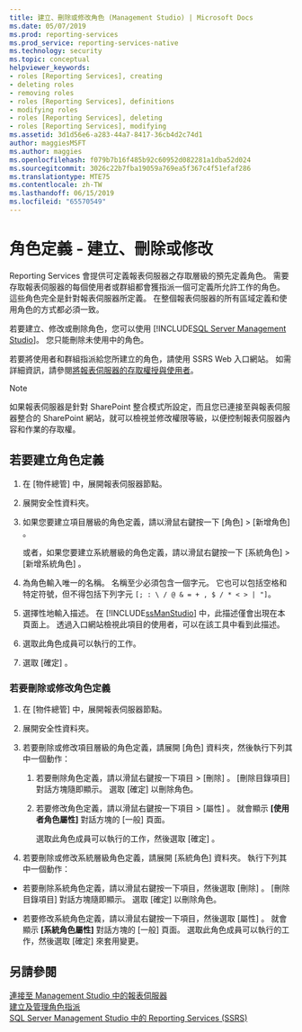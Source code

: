 ```yaml
---
title: 建立、刪除或修改角色 (Management Studio) | Microsoft Docs
ms.date: 05/07/2019
ms.prod: reporting-services
ms.prod_service: reporting-services-native
ms.technology: security
ms.topic: conceptual
helpviewer_keywords:
- roles [Reporting Services], creating
- deleting roles
- removing roles
- roles [Reporting Services], definitions
- modifying roles
- roles [Reporting Services], deleting
- roles [Reporting Services], modifying
ms.assetid: 3d1d56e6-a283-44a7-8417-36cb4d2c74d1
author: maggiesMSFT
ms.author: maggies
ms.openlocfilehash: f079b7b16f485b92c60952d082281a1dba52d024
ms.sourcegitcommit: 3026c22b7fba19059a769ea5f367c4f51efaf286
ms.translationtype: MTE75
ms.contentlocale: zh-TW
ms.lasthandoff: 06/15/2019
ms.locfileid: "65570549"
---
```

# <a name="role-definitions---create-delete-or-modify"></a>角色定義 - 建立、刪除或修改

Reporting Services 會提供可定義報表伺服器之存取層級的預先定義角色。 需要存取報表伺服器的每個使用者或群組都會獲指派一個可定義所允許工作的角色。 這些角色完全是針對報表伺服器所定義。 在整個報表伺服器的所有區域定義和使用角色的方式都必須一致。

若要建立、修改或刪除角色，您可以使用 [!INCLUDE[SQL Server Management Studio](../../includes/ssmanstudiofull-md.md)]。 您只能刪除未使用中的角色。

 若要將使用者和群組指派給您所建立的角色，請使用 SSRS Web 入口網站。 如需詳細資訊，請參閱[將報表伺服器的存取權授與使用者](../../reporting-services/security/grant-user-access-to-a-report-server.md)。

> [!NOTE]  
>如果報表伺服器是針對 SharePoint 整合模式所設定，而且您已連接至與報表伺服器整合的 SharePoint 網站，就可以檢視並修改權限等級，以便控制報表伺服器內容和作業的存取權。

## <a name="to-create-a-role-definition"></a>若要建立角色定義

1. 在 [物件總管] 中，展開報表伺服器節點。

2. 展開安全性資料夾。

3. 如果您要建立項目層級的角色定義，請以滑鼠右鍵按一下 [角色]   > [新增角色]  。

    或者，如果您要建立系統層級的角色定義，請以滑鼠右鍵按一下 [系統角色]   > [新增系統角色]  。

4. 為角色輸入唯一的名稱。 名稱至少必須包含一個字元。 它也可以包括空格和特定符號，但不得包括下列字元 `[; : \ / @ & = + , $ / * < > | "]`。

5. 選擇性地輸入描述。 在 [!INCLUDE[ssManStudio](../../includes/ssmanstudio-md.md)] 中，此描述僅會出現在本頁面上。 透過入口網站檢視此項目的使用者，可以在該工具中看到此描述。

6. 選取此角色成員可以執行的工作。

7. 選取 [確定]  。

### <a name="to-delete-or-modify-a-role-definition"></a>若要刪除或修改角色定義  

1. 在 [物件總管] 中，展開報表伺服器節點。

2. 展開安全性資料夾。

3. 若要刪除或修改項目層級的角色定義，請展開 [角色] 資料夾，然後執行下列其中一個動作：

    1. 若要刪除角色定義，請以滑鼠右鍵按一下項目 > [刪除]  。 [刪除目錄項目]  對話方塊隨即顯示。 選取 [確定]  以刪除角色。
  
    2. 若要修改角色定義，請以滑鼠右鍵按一下項目 > [屬性]  。 就會顯示 **[使用者角色屬性]** 對話方塊的 [一般] 頁面。

         選取此角色成員可以執行的工作，然後選取 [確定]  。
  
4. 若要刪除或修改系統層級角色定義，請展開 [系統角色]  資料夾。 執行下列其中一個動作：

- 若要刪除系統角色定義，請以滑鼠右鍵按一下項目，然後選取 [刪除]  。 [刪除目錄項目]  對話方塊隨即顯示。 選取 [確定]  以刪除角色。

- 若要修改系統角色定義，請以滑鼠右鍵按一下項目，然後選取 [屬性]  。 就會顯示 **[系統角色屬性]** 對話方塊的 [一般] 頁面。 選取此角色成員可以執行的工作，然後選取 [確定]  來套用變更。

## <a name="see-also"></a>另請參閱

 [連接至 Management Studio 中的報表伺服器](../../reporting-services/tools/connect-to-a-report-server-in-management-studio.md)  
 [建立及管理角色指派](../../reporting-services/security/create-and-manage-role-assignments.md)  
 [SQL Server Management Studio 中的 Reporting Services &#40;SSRS&#41;](../../reporting-services/tools/reporting-services-in-sql-server-management-studio-ssrs.md)

